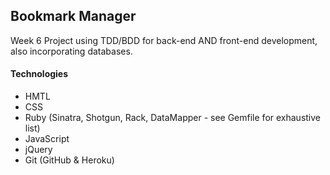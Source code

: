 Bookmark Manager
---
Week 6 Project using TDD/BDD for back-end AND front-end development, also incorporating databases.

#### Technologies
* HMTL
* CSS
* Ruby (Sinatra, Shotgun, Rack, DataMapper - see Gemfile for exhaustive list)
* JavaScript
* jQuery
* Git (GitHub & Heroku)
